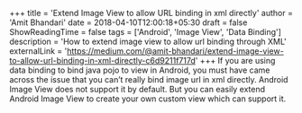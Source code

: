 +++
title = 'Extend Image View to allow URL binding in xml directly'
author = 'Amit Bhandari'
date = 2018-04-10T12:00:18+05:30
draft = false
ShowReadingTime = false
tags = ['Android', 'Image View', 'Data Binding']
description = 'How to extend image view to allow url binding through XML'
externalLink = 'https://medium.com/@amit-bhandari/extend-image-view-to-allow-url-binding-in-xml-directly-c6d9211f717d'
+++
If you are using data binding to bind java pojo to view in Android, you must have came across the issue that you can’t really bind image url in xml directly. 
Android Image View does not support it by default. 
But you can easily extend Android Image View to create your own custom view which can support it.